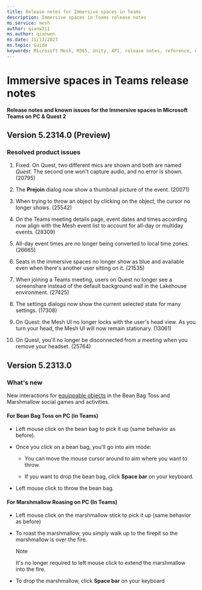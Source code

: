 ```yaml
---
title: Release notes for Immersive spaces in Teams
description: Immersive spaces in Teams release notes
ms.service: mesh
author: qianw211    
ms.author: qianwen
ms.date: 11/13/2023
ms.topic: Guide
keywords: Microsoft Mesh, M365, Unity, API, release notes, reference, documentation, features, performance
---
```


# Immersive spaces in Teams release notes

**Release notes and known issues for the Immersive spaces in Microsoft Teams on PC & Quest 2**

## Version 5.2314.0 (Preview)

### Resolved product issues

1. Fixed: On Quest, two different mics are shown and both are named *Quest*. The second one won't capture audio, and no error is shown. (20795)

1. The **Prejoin** dialog now show a thumbnail picture of the event. (20071)

1. When trying to throw an object by clicking on the object, the cursor no longer shows. (25542)

1. On the Teams meeting details page, event dates and times according now align with the Mesh event list to account for all-day or multiday events. (28309)

1. All-day event times are no longer being converted to local time zones. (26665)

1. Seats in the immersive spaces no longer show as blue and available even when there's another user sitting on it. (21535)

1. When joining a Teams meeting, users on Quest no longer see a screenshare instead of the default background wall in the Lakehouse environment. (27425)

1. The settings dialogs now show the current selected state for many settings. (17308)

1. On Quest: the Mesh UI no longer locks with the user's head view. As you turn your head, the Mesh UI will now remain stationary. (13061)

1. On Quest, you'll no longer be disconnected from a meeting when you remove your headset. (25764)

## Version 5.2313.0

### What's new

New interactions for [equippable objects](/mesh/develop/enhance-your-environment/avatar-and-object-interactions/interactables#equippable-objects) in the Bean Bag Toss and Marshmallow social games and activities.

#### For Bean Bag Toss on PC (in Teams)

* Left mouse click on the bean bag to pick it up (same behavior as before).

* Once you click on a bean bag, you'll go into aim mode:  

    * You can move the mouse cursor around to aim where you want to throw.

    * If you want to drop the bean bag, click **Space bar** on your keyboard. 

* Left mouse click to throw the bean bag.

#### For Marshmallow Roasing on PC (In Teams)

* Left mouse click on the marshmallow stick to pick it up (same behavior as before)

* To roast the marshmallow, you simply walk up to the firepit so the marshmallow is over the fire.  

    >[!Note]
    >It's no longer required to left mouse click to extend the marshmallow into the fire.

* To drop the marshmallow, click **Space bar** on your keyboard



